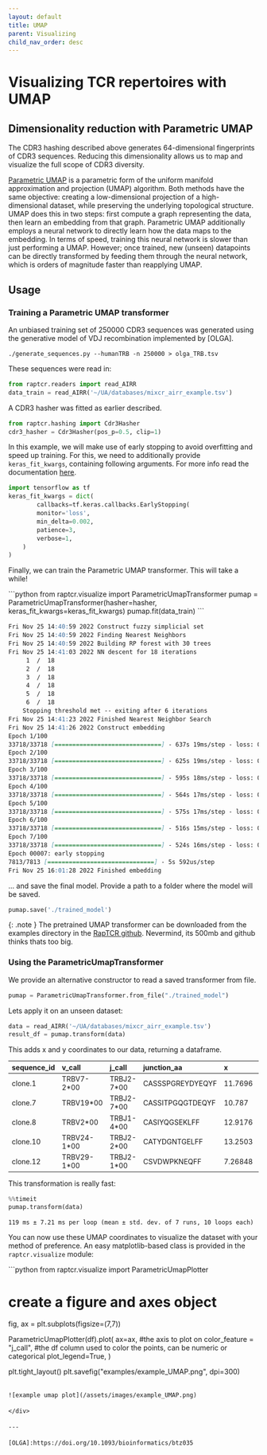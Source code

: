 ```yaml
---
layout: default
title: UMAP
parent: Visualizing
child_nav_order: desc
---
```


# Visualizing TCR repertoires with UMAP

## Dimensionality reduction with Parametric UMAP

The CDR3 hashing described above generates 64-dimensional fingerprints of CDR3
sequences. Reducing this dimensionality allows us to map and visualize the full
scope of CDR3 diversity.

[Parametric UMAP](https://doi.org/10.1162/neco_a_01434) is a parametric form of
the uniform manifold approximation and projection (UMAP) algorithm. Both methods
have the same objective: creating a low-dimensional projection of a
high-dimensional dataset, while preserving the underlying topological structure.
UMAP does this in two steps: first compute a graph representing the data, then
learn an embedding from that graph. Parametric UMAP additionally employs a
neural network to directly learn how the data maps to the embedding. In terms of
speed, training this neural network is slower than just performing a UMAP.
However; once trained, new (unseen) datapoints can be directly transformed by
feeding them through the neural network, which is orders of magnitude faster
than reapplying UMAP.

## Usage

### Training a Parametric UMAP transformer

An unbiased training set of 250000 CDR3 sequences was generated using the generative
model of VDJ recombination implemented by [OLGA].

```shell
./generate_sequences.py --humanTRB -n 250000 > olga_TRB.tsv
```

These sequences were read in:

```python
from raptcr.readers import read_AIRR
data_train = read_AIRR('~/UA/databases/mixcr_airr_example.tsv')
```

A CDR3 hasher was fitted as earlier described.

```python
from raptcr.hashing import Cdr3Hasher
cdr3_hasher = Cdr3Hasher(pos_p=0.5, clip=1)
```

In this example, we will make use of early stopping to avoid overfitting and
speed up training. For this, we need to additionally provide `keras_fit_kwargs`,
containing following arguments. For more info read the documentation
[here](https://www.tensorflow.org/api_docs/python/tf/keras/callbacks/EarlyStopping).

```python
import tensorflow as tf
keras_fit_kwargs = dict(
        callbacks=tf.keras.callbacks.EarlyStopping(
        monitor='loss',
        min_delta=0.002,
        patience=3,
        verbose=1,
    )
)
```

Finally, we can train the Parametric UMAP transformer. This will take a while!

<div class="code-example" markdown=1>
```python
from raptcr.visualize import ParametricUmapTransformer
pumap = ParametricUmapTransformer(hasher=hasher, keras_fit_kwargs=keras_fit_kwargs)
pumap.fit(data_train)
```
</div>

```markdown
Fri Nov 25 14:40:59 2022 Construct fuzzy simplicial set
Fri Nov 25 14:40:59 2022 Finding Nearest Neighbors
Fri Nov 25 14:40:59 2022 Building RP forest with 30 trees
Fri Nov 25 14:41:03 2022 NN descent for 18 iterations
	 1  /  18
	 2  /  18
	 3  /  18
	 4  /  18
	 5  /  18
	 6  /  18
	Stopping threshold met -- exiting after 6 iterations
Fri Nov 25 14:41:23 2022 Finished Nearest Neighbor Search
Fri Nov 25 14:41:26 2022 Construct embedding
Epoch 1/100
33718/33718 [==============================] - 637s 19ms/step - loss: 0.1519
Epoch 2/100
33718/33718 [==============================] - 625s 19ms/step - loss: 0.1409
Epoch 3/100
33718/33718 [==============================] - 595s 18ms/step - loss: 0.1394
Epoch 4/100
33718/33718 [==============================] - 564s 17ms/step - loss: 0.1386
Epoch 5/100
33718/33718 [==============================] - 575s 17ms/step - loss: 0.1379
Epoch 6/100
33718/33718 [==============================] - 516s 15ms/step - loss: 0.1377
Epoch 7/100
33718/33718 [==============================] - 524s 16ms/step - loss: 0.1374
Epoch 00007: early stopping
7813/7813 [==============================] - 5s 592us/step
Fri Nov 25 16:01:28 2022 Finished embedding
```
... and save the final model. Provide a path to a folder where the model will be
saved.

```python
pumap.save('./trained_model')
```

{: .note }
The pretrained UMAP transformer can be downloaded from the examples directory in the [RapTCR github](https://github.com/vincentvandeuren/RapTCR). Nevermind, its 500mb and github thinks thats too big.

### Using the ParametricUmapTransformer

We provide an alternative constructor to read a saved transformer from file.

```python
pumap = ParametricUmapTransformer.from_file("./trained_model")
```

Lets apply it on an unseen dataset:
```python
data = read_AIRR('~/UA/databases/mixcr_airr_example.tsv')
result_df = pumap.transform(data)
```
This adds x and y coordinates to our data, returning a dataframe.

| sequence_id   | v_call      | j_call     | junction_aa      |        x |        y |   duplicate_count |
|:--------------|:------------|:-----------|:-----------------|:---------|:---------|------------------:|
| clone.1       | TRBV7-2*00  | TRBJ2-7*00 | CASSSPGREYDYEQYF | 11.7696  | 10.0269  |              4051 |
| clone.7       | TRBV19*00   | TRBJ2-7*00 | CASSITPGQGTDEQYF | 10.787   | 11.5674  |              1615 |
| clone.8       | TRBV2*00    | TRBJ1-4*00 | CASIYQGSEKLFF    | 12.9176  | -5.69044 |              1480 |
| clone.10      | TRBV24-1*00 | TRBJ2-2*00 | CATYDGNTGELFF    | 13.2503  | -4.71584 |              1151 |
| clone.12      | TRBV29-1*00 | TRBJ2-1*00 | CSVDWPKNEQFF     |  7.26848 |  6.42463 |               991 |


This transformation is really fast:

<div class="code-example" markdown=1>

```python
%%timeit
pumap.transform(data)
```
</div>

```
119 ms ± 7.21 ms per loop (mean ± std. dev. of 7 runs, 10 loops each)
```

You can now use these UMAP coordinates to visualize the dataset with your method
of preference. An easy matplotlib-based class is provided in the `raptcr.visualize` module:

<div class="code-example" markdown=1>
```python
from raptcr.visualize import ParametricUmapPlotter

# create a figure and axes object
fig, ax = plt.subplots(figsize=(7,7))

ParametricUmapPlotter(df).plot(
    ax=ax, #the axis to plot on
    color_feature = "j_call", #the df column used to color the points, can be numeric or categorical
    plot_legend=True,
)

plt.tight_layout()
plt.savefig("examples/example_UMAP.png", dpi=300)
```

![example umap plot](/assets/images/example_UMAP.png)

</div>

---

[OLGA]:https://doi.org/10.1093/bioinformatics/btz035